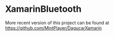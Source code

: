 # XamarinBluetooth
More recent version of this project can be found at https://github.com/MintPlayer/DagucarXamarin
